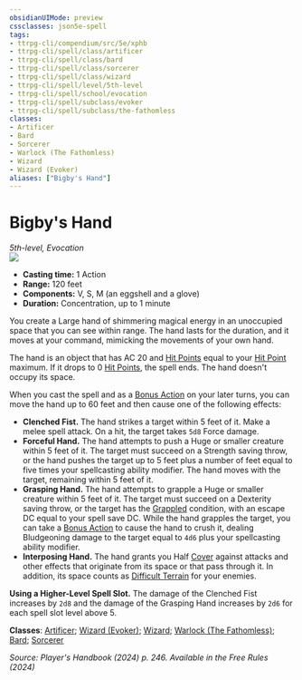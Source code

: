 ```yaml
---
obsidianUIMode: preview
cssclasses: json5e-spell
tags:
- ttrpg-cli/compendium/src/5e/xphb
- ttrpg-cli/spell/class/artificer
- ttrpg-cli/spell/class/bard
- ttrpg-cli/spell/class/sorcerer
- ttrpg-cli/spell/class/wizard
- ttrpg-cli/spell/level/5th-level
- ttrpg-cli/spell/school/evocation
- ttrpg-cli/spell/subclass/evoker
- ttrpg-cli/spell/subclass/the-fathomless
classes:
- Artificer
- Bard
- Sorcerer
- Warlock (The Fathomless)
- Wizard
- Wizard (Evoker)
aliases: ["Bigby's Hand"]
---
```

# Bigby's Hand
*5th-level, Evocation*  
![](2-Mechanics/CLI/spells/img/bigbys-hand.webp#right)

- **Casting time:** 1 Action
- **Range:** 120 feet
- **Components:** V, S, M (an eggshell and a glove)
- **Duration:** Concentration, up to 1 minute

You create a Large hand of shimmering magical energy in an unoccupied space that you can see within range. The hand lasts for the duration, and it moves at your command, mimicking the movements of your own hand.

The hand is an object that has AC 20 and [Hit Points](2-Mechanics/CLI/rules/variant-rules/hit-points-xphb.md) equal to your [Hit Point](2-Mechanics/CLI/rules/variant-rules/hit-points-xphb.md) maximum. If it drops to 0 [Hit Points](2-Mechanics/CLI/rules/variant-rules/hit-points-xphb.md), the spell ends. The hand doesn't occupy its space.

When you cast the spell and as a [Bonus Action](2-Mechanics/CLI/rules/variant-rules/bonus-action-xphb.md) on your later turns, you can move the hand up to 60 feet and then cause one of the following effects:

- **Clenched Fist.** The hand strikes a target within 5 feet of it. Make a melee spell attack. On a hit, the target takes `5d8` Force damage.  
- **Forceful Hand.** The hand attempts to push a Huge or smaller creature within 5 feet of it. The target must succeed on a Strength saving throw, or the hand pushes the target up to 5 feet plus a number of feet equal to five times your spellcasting ability modifier. The hand moves with the target, remaining within 5 feet of it.  
- **Grasping Hand.** The hand attempts to grapple a Huge or smaller creature within 5 feet of it. The target must succeed on a Dexterity saving throw, or the target has the [Grappled](2-Mechanics/CLI/rules/conditions.md#Grappled) condition, with an escape DC equal to your spell save DC. While the hand grapples the target, you can take a [Bonus Action](2-Mechanics/CLI/rules/variant-rules/bonus-action-xphb.md) to cause the hand to crush it, dealing Bludgeoning damage to the target equal to `4d6` plus your spellcasting ability modifier.  
- **Interposing Hand.** The hand grants you Half [Cover](2-Mechanics/CLI/rules/variant-rules/cover-xphb.md) against attacks and other effects that originate from its space or that pass through it. In addition, its space counts as [Difficult Terrain](2-Mechanics/CLI/rules/variant-rules/difficult-terrain-xphb.md) for your enemies.  

**Using a Higher-Level Spell Slot.** The damage of the Clenched Fist increases by `2d8` and the damage of the Grasping Hand increases by `2d6` for each spell slot level above 5.

**Classes**: [Artificer](2-Mechanics/CLI/lists/list-spells-classes-artificer.md); [Wizard (Evoker)](2-Mechanics/CLI/lists/list-spells-classes-wizard-xphb-evoker-xphb.md "subclass=XPHB;class=XPHB"); [Wizard](2-Mechanics/CLI/lists/list-spells-classes-wizard.md); [Warlock (The Fathomless)](2-Mechanics/CLI/lists/list-spells-classes-warlock-xphb-the-fathomless-tce.md "subclass=TCE;class=XPHB"); [Bard](2-Mechanics/CLI/lists/list-spells-classes-bard.md); [Sorcerer](2-Mechanics/CLI/lists/list-spells-classes-sorcerer.md)

*Source: Player's Handbook (2024) p. 246. Available in the Free Rules (2024)*